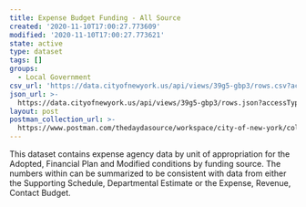 ```yaml
---
title: Expense Budget Funding - All Source
created: '2020-11-10T17:00:27.773609'
modified: '2020-11-10T17:00:27.773621'
state: active
type: dataset
tags: []
groups:
  - Local Government
csv_url: 'https://data.cityofnewyork.us/api/views/39g5-gbp3/rows.csv?accessType=DOWNLOAD'
json_url: >-
  https://data.cityofnewyork.us/api/views/39g5-gbp3/rows.json?accessType=DOWNLOAD
layout: post
postman_collection_url: >-
  https://www.postman.com/thedaydasource/workspace/city-of-new-york/collection/15909983-df4b08d4-a4c7-462a-a816-350a95556d99
---
```

This dataset contains expense agency data by unit of appropriation for the Adopted, Financial Plan and Modified conditions by funding source.  The numbers within can be summarized to be consistent with data from either the Supporting Schedule, Departmental Estimate or the Expense, Revenue, Contact Budget.
